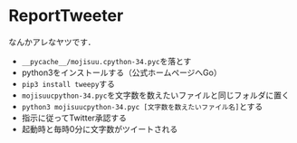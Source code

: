 # ReportTweeter
なんかアレなヤツです．
- `__pycache__/mojisuu.cpython-34.pyc`を落とす
- python3をインストールする（公式ホームページへGo）
- `pip3 install tweepy`する
- `mojisuucpython-34.pyc`を文字数を数えたいファイルと同じフォルダに置く
- `python3 mojisuucpython-34.pyc [文字数を数えたいファイル名]`とする
- 指示に従ってTwitter承認する
- 起動時と毎時0分に文字数がツイートされる
